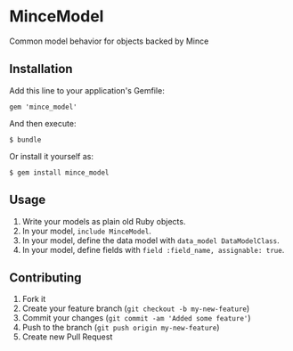 # MinceModel

Common model behavior for objects backed by Mince


## Installation

Add this line to your application's Gemfile:

    gem 'mince_model'

And then execute:

    $ bundle

Or install it yourself as:

    $ gem install mince_model


## Usage

1. Write your models as plain old Ruby objects.
2. In your model, `include MinceModel`.
3. In your model, define the data model with `data_model DataModelClass`.
4. In your model, define fields with `field :field_name, assignable: true`.


## Contributing

1. Fork it
2. Create your feature branch (`git checkout -b my-new-feature`)
3. Commit your changes (`git commit -am 'Added some feature'`)
4. Push to the branch (`git push origin my-new-feature`)
5. Create new Pull Request
